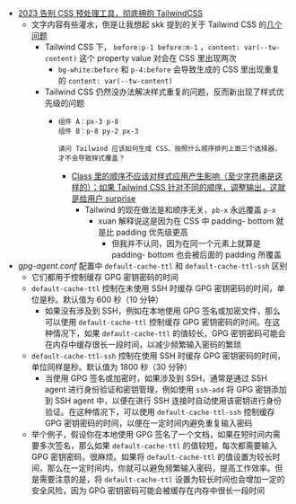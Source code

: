 - [2023 告别 CSS 预处理工具，彻底拥抱 TailwindCSS](https://blog.meathill.com/tech/fe/css/say-goodbye-to-preprocess-and-start-using-new-css.html)
	- 文字内容有些灌水，倒是让我想起 skk 提到的关于 Tailwind CSS 的[几个问题](https://t.me/c/1066867565/1108008)
		- Tailwind CSS 下， `before:p-1 before:m-1` ，`content: var(--tw-content)` 这个 property value 对会在 CSS 里出现两次
			- `bg-white:before` 和 `p-4:before` 会导致生成的 CSS 里出现重复的 `content: var(--tw-content)`
		- Tailwind CSS 仍然没办法解决样式重复的问题，反而新出现了样式优先级的问题
			- ```
			  组件 A：px-3 p-8
			  组件 B：p-8 py-2 px-3
			  
			  请问 Tailwind 应该如何生成 CSS、按照什么顺序排列上面三个选择器，才不会导致样式覆盖？
			  ```
				- [Class 里的顺序不应该对样式应用产生影响（至少字符串是这样的）；如果 Tailwind CSS 针对不同的顺序，调整输出，这就是给用户 surprise](https://t.me/c/1066867565/1108029)
					- Tailwind 的现在做法是和顺序无关，`pb-x` 永远覆盖 `p-x`
						- xuan 解释说这是因为在 CSS 中 padding- bottom 就是比 padding 优先级更高
							- 但我并不认同，因为在同一个元素上就算是 padding- bottom 也会被后面的 padding 所覆盖
- *gpg-agent.conf*  配置中 `default-cache-ttl` 和 `default-cache-ttl-ssh` 区别
	- 它们都用于控制缓存 GPG 密钥密码的时间
	- `default-cache-ttl` 控制在未使用 SSH 时缓存 GPG 密钥密码的时间，单位是秒。默认值为 600 秒（10 分钟）
		- 如果没有涉及到 SSH，例如在本地使用 GPG 签名或加密文件，那么可以使用 `default-cache-ttl` 控制缓存 GPG 密钥密码的时间。在这种情况下，如果 `default-cache-ttl` 的值较长，GPG 密钥密码可能会在内存中缓存很长一段时间，以减少频繁输入密码的繁琐
	- `default-cache-ttl-ssh` 控制在使用 SSH 时缓存 GPG 密钥密码的时间，单位同样是秒。默认值为 1800 秒（30 分钟）
		- 当使用 GPG 签名或加密时，如果涉及到 SSH，通常是通过 SSH agent 进行身份验证和密钥管理，例如使用 `ssh-add` 将 GPG 密钥添加到 SSH agent 中，以便在进行 SSH 连接时自动使用该密钥进行身份验证。在这种情况下，可以使用 `default-cache-ttl-ssh` 控制缓存 GPG 密钥密码的时间，以便在一定时间内避免重复输入密码
	- 举个例子，假设你在本地使用 GPG 签名了一个文档，如果在短时间内需要多次签名，那么如果 `default-cache-ttl` 的值较短，每次都需要输入 GPG 密钥密码，很麻烦。如果将 `default-cache-ttl` 的值设置为较长时间，那么在一定时间内，你就可以避免频繁输入密码，提高工作效率。但是需要注意的是，将 `default-cache-ttl` 设置为较长时间也会增加一定的安全风险，因为 GPG 密钥密码可能会被缓存在内存中很长一段时间